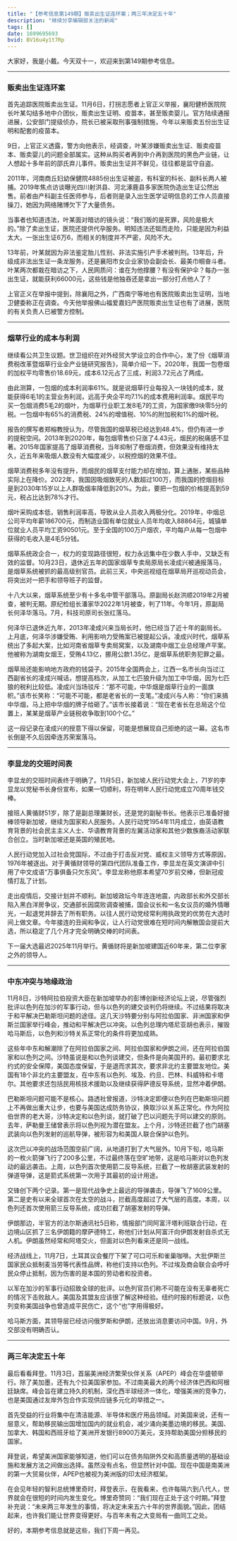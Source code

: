 ```yaml
---
title: "【参考信息第149期】贩卖出生证连环案；两三年决定五十年"
description: "继续分享编辑部关注的新闻"
tags: []
date: 1699695693
bvid: BV16u4y1t7Rp
---
```

大家好，我是小戴。今天双十一，欢迎来到第149期参考信息。

---

### 贩卖出生证连环案

首先追踪医院贩卖出生证。11月6日，打拐志愿者上官正义举报，襄阳健桥医院院长叶某勾结多地中介团伙，贩卖出生证明、疫苗本，甚至贩卖婴儿。官方陆续通报进展，公安部门提级侦办，院长已被采取刑事强制措施，今年以来贩卖五份出生证明和配套的疫苗本。

9日，上官正义透露，警方向他表示，经调查，叶某涉嫌贩卖出生证、贩卖疫苗本、贩卖婴儿的问题全部属实。这种从购买者再到中介再到医院的黑色产业链，让人想起十多年前的邵氏弃儿事件。贩卖出生证并不鲜见，往往都是监守自盗。

2011年，河南商丘妇幼保健院4885份出生证被盗，有科室的科长、副科长两人被捕。2019年焦点访谈曝光四川射洪县、河北涿鹿县多家医院伪造出生证公然出售。前者由产科副主任医师参与，后者则是录入出生医学证明信息的工作人员直接操刀，她因为网络赌博欠下了大量债务。

当事者也知道违法，叶某面对暗访的镜头说：“我们贩的是死罪，风险是极大的。”除了卖出生证，医院还提供代孕服务。明知违法还铤而走险，只能是因为利益太大。一张出生证6万6，而相关的制度并不严密，风险不大。

13年前，叶某就因为非法鉴定胎儿性别、非法实施引产手术被判刑。13年后，升级成非法出生证一条龙服务，还是襄阳市女企业家协会副会长、最美巾帼奋斗者。叶某两次都栽在暗访之下，人民网质问：谁在为他撑腰？有没有保护伞？每办一张出生证，就能获利66000元，这些钱是他独吞还是拿出一部分打点他人了？

上官正义在举报中提到，除襄阳之外，广西南宁等地也有医院贩卖出生证明，当地卫健委称正在调查。今天他举报佛山福爱嘉妇产医院贩卖出生证也有了进展，医院的有关负责人已被警方控制。

---

### 烟草行业的成本与利润

继续看公共卫生议题。世卫组织在对外经贸大学设立的合作中心，发了份《烟草消费税改革暨烟草行业全产业链研究报告》，简单介绍一下。2020年，我国一包卷烟的加权平均零售价18.69元，成本6.12元占了三成，利润3.72元占了两成。

由此测算，一包烟的成本利润率61%。就是说烟草行业每投入一块钱的成本，就能获得6毛1的主营业务利润，远高于央企平均7.1%的成本费用利润率。烟民平均买一包烟消费5毛2的烟叶，为烟草行业职工发8毛7的工资，为国家缴9块零5分的税。一包烟中有65%的消费税、24%的增值税、10%的附加税和1%的烟叶税。

报告的撰写者郑榕教授认为，尽管我国的烟草税已经达到48.4%，但仍有进一步的提税空间。2013年到2020年，每包烟零售价只涨了4.43元，烟民的税痛感不显著。2015年国家提高了烟草消费税，当年抑制了卷烟消费，但效果没有维持太久，近五年来吸烟人数没有大幅度减少，以税控烟的效果不佳。

烟草消费税多年没有提升，而烟民的烟草支付能力却在增加，算上通胀，某些品种实际上在降价。2022年，我国因吸烟致死的人数超过100万，而我国的控烟目标是到2030年15岁以上人群吸烟率降低到20%。为此，要把一包烟的价格提高到59元，税占比达到78%才行。

烟叶采购成本低，销售利润率高，导致从业人员收入两极分化。2019年，中烟总公司平均年薪186700元，而制造业国有单位就业人员年均收入88864元，城镇单位就业人员平均工资90501元。至于全国的100万户烟农，平均每户从每一包烟中获得的毛收入是4毛5分钱。

烟草系统政企合一，权力的变现路径很短，权力永远集中在少数人手中，又缺乏有效的监督。10月23日，退休近五年的国家烟草专卖局原局长凌成兴被通报落马，是烟草系统被抓的最高级别官员。此前三天，中央巡视组在烟草局开巡视动员会，将突出对一把手和领导班子的监督。

十八大以来，烟草系统至少有十多名中管干部落马。原副局长赵洪顺2019年2月被查，被判无期。原纪检组长潘家华2022年1月被查，判了11年。今年1月，原副局长何泽华落马。7月，科技司原司长张红落马。

何泽华已退休近九年，2013年凌成兴来当局长时，他已经当了近十年的副局长。上月底，何泽华涉嫌受贿、利用影响力受贿案已被提起公诉。凌成兴时代，烟草系统出了多起大案，比如河南省烟草专卖局窝案，以及湖南中烟工业总经理卢平案。他被称为湖南女烟王，受贿4.13亿，挪用公款1.35亿，是烟草系统职务犯罪之最。

烟草局还能影响地方政府的钱袋子。2015年全国两会上，江西一名市长向当过江西副省长的凌成兴喊话，想提高档次，从加工七匹狼升级为加工中华烟，因为七匹狼的税利比较低。凌成兴当场驳斥：“那不可能，中华烟是烟草行业的一面旗帜。”该市长笑称：“可能不可能，都是老省长的一支笔。”凌成兴与人称：“你们来搞中华烟，马上把中华烟的牌子给砸了。”该市长接着说：“现在老省长在总局这个位置上，某某是烟草产业链税收争取到100个亿。”

这一段记录在凌成兴的授意下得以保留，可能是想展现自己拒绝的这一幕。这名市长倒是不久后因牵连苏荣案落马。

---

### 李显龙的交班时间表

李显龙的交班时间表终于明确了。11月5日，新加坡人民行动党大会上，71岁的李显龙以党秘书长身份宣布，如果一切顺利，将在明年人民行动党成立70周年钱交棒。

接班人黄循财51岁，除了是副总理兼财长，还是党的副秘书长。他表示已准备好接棒领导新加坡，继续为国家和人民服务。人民行动党1954年11月成立，由英语教育背景的社会民主主义人士、华语教育背景的左翼活动家和其他少数族裔活动家联合创立。当时新加坡还是英国的殖民地。

人民行动党加入过社会党国际，不过由于打击反对党、威权主义领导方式等原因，1976年被逐出。对于黄循财领导的第四代团队准备工作，李显龙在英文演讲中引用了中文成语“万事俱备只欠东风”。李显龙称他原本希望70岁前交棒，但新冠疫情打乱了计划。

走出疫情后，交接计划并不顺利。新加坡政坛今年连连地震，内政部长和外交部长陷入黑白洋房争议，交通部长因腐败调查被捕，国会议长和一名女议员的婚外情曝光，一起退党并辞去了所有职务。以往人民行动党经常利用执政党的优势在大选时间上做文章。今年接连的丑闻和争议，让人行动党很难在短时间内解散国会提前大选，所以稳定了几个月才完全明确交棒的时间表。

下一届大选最迟2025年11月举行。黄循财将是新加坡建国近60年来，第二位李家之外的领导人。

---

### 中东冲突与地缘政治

11月8日，沙特阿拉伯投资大臣在新加坡举办的彭博创新经济论坛上说，尽管强烈批评以色列在加沙的军事行动，但与以色列的建交谈判仍将继续。不过结果将取决于和平解决巴勒斯坦问题的途径。这几天沙特要分别与阿拉伯国家、非洲国家和伊斯兰国家举行峰会，推动和平解决巴以冲突。以色列总理内塔尼亚胡也表示，摧毁哈马斯后，以色列和沙特关系正常化的条件将更加成熟。

这些年中东和解潮除了在阿拉伯国家之间、阿拉伯国家和伊朗之间，还在阿拉伯国家和以色列之间。沙特虽说是和以色列谈建交，但条件是向美国开的。最初要求北约式的安全保障，美国态度保留，于是退而求其次，要求非北约主要盟友地位。美国有18个非北约主要盟友，在中东有以色列、埃及、约旦、巴林、科威特和卡塔尔。其他要求还包括民用核技术援助以及继续获得萨德反导系统，显然冲着伊朗。

巴勒斯坦问题可能不是核心。路透社曾报道，沙特决定即便以色列在巴勒斯坦问题上不再做出重大让步，也要与美国达成防务协议，换取沙以关系正常化。作为阿拉伯世界的老大哥，沙特决定和以色列谈，就打破了巴以问题先于阿以建交的原则。去年，萨勒曼王储曾表示将以色列视为潜在盟友。上个月，沙特还拦截了也门胡塞武装向以色列发射的巡航导弹，被形容为和美国人联合保护以色列。

这次巴以冲突的战场范围空前广阔，从地道打到了大气层外。10月下旬，哈马斯的一枚火箭弹飞行了200多公里，不过最终落在空旷地带，这是哈马斯对以色列发动的最远袭击。上周，以色列首次使用箭二反导系统，拦截了一枚胡塞武装发射的弹道导弹，这是箭式系统第一次用于其最初的设计用途。

交锋创下两个记录。第一是现代战争史上最远的导弹袭击，导弹飞了1609公里。第二是史有以来全球首次在太空的战斗，拦截高度超过了大气层的高度。本周，以色列还首次使用箭三反导系统，成功拦截了胡塞发射的导弹。

伊朗那边，半官方的法尔斯通讯社5日称，情报部门同阿富汗塔利班联合行动，在边境山区抓了三名伊朗籍的摩萨德特工，称他们计划从阿富汗向伊朗发射自杀式无人机。伊朗虽然经常和阿塔交火，但面对以色列看来还是同一战线。

经济战线上，11月7日，土耳其议会餐厅下架了可口可乐和雀巢咖啡。大批伊斯兰国家民众抵制麦当劳等代表性品牌，称他们支持以色列。不过埃及商会联合会呼吁民众停止抵制，因为伤害的是本国的劳动者和投资者。

以军在加沙的军事行动招致全球的批评。以色列官员们称不可能在没有无辜者死亡的情况下击败敌人。美国及其盟友应该很了解这种经验。纽约时报的标题说，以色列变称美国战争也曾造成平民伤亡，这个“也”字用得极好。

哈马斯方面，其领导层已经访问俄罗斯和伊朗，还放出消息要访问中国。9月，外交部没有明确否认。

---

### 两三年决定五十年

最后看看拜登。11月3日，首届美洲经济繁荣伙伴关系（APEP）峰会在华盛顿举行。除了美加墨，还有九个拉美国家参加。不过南美最大的两个经济体巴西和阿根廷缺席。峰会旨在建立持久的机制，深化西半球经济一体化，增强美洲的竞争力，也是美国通过友岸外包合作实现供应链多元化的举措之一。

首先受益的行业将集中在清洁能源、半导体和医疗用品领域。对美国来说，还有一层意义，帮助移民输出国增加国内的就业机会，减少涌向美墨边境的移民。美国、加拿大、韩国和西班牙给了美洲开发银行8900万美元，支持帮助美国分担移民的国家。

拜登说，希望美洲国家能够知道，他们可以在债务陷阱外交和高质量透明的基础设施和发展方法之间做出选择。虽然没有点名，但显然针对中国。现在中国是南美洲的第一大贸易伙伴，APEP也被视为美洲版的印太经济框架。

在会见年轻的智利总统博里奇时，拜登表示，在我看来，也许每隔六到八代人，世界就会在很短的时间内发生变化。博里奇赞同：“我们现在正处于这个时期。”拜登补充说：“未来两三年发生的事情，将决定未来五六十年的世界面貌。”因此，团结起来，也许我们能让世界变得更好。与百年未有之大变局有一曲同工之处。

好的，本期参考信息就是这些，我们下周一再见。

